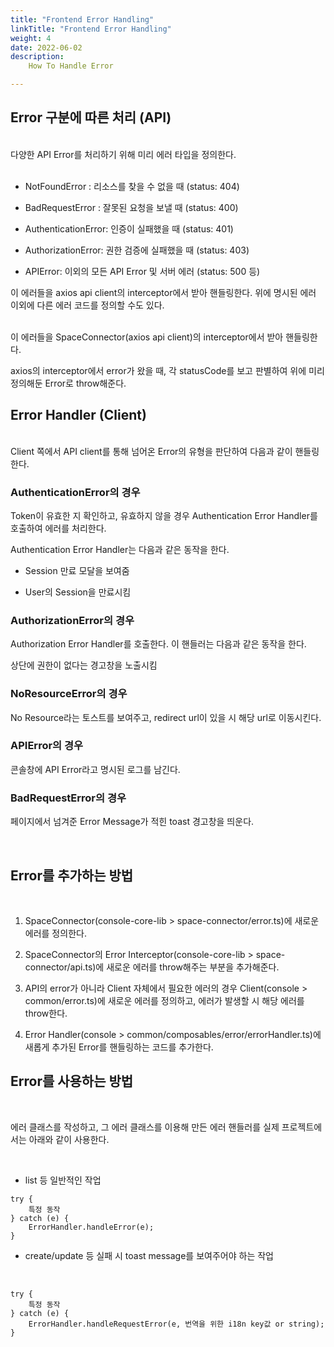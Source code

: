 ```yaml
---
title: "Frontend Error Handling"
linkTitle: "Frontend Error Handling"
weight: 4
date: 2022-06-02
description:
    How To Handle Error

---
```


## Error 구분에 따른 처리 (API)
<br>
다양한 API Error를 처리하기 위해 미리 에러 타입을 정의한다.
<br>
<br>

- NotFoundError : 리소스를 찾을 수 없을 때 (status: 404)

- BadRequestError : 잘못된 요청을 보낼 때 (status: 400)

- AuthenticationError: 인증이 실패했을 때 (status: 401)

- AuthorizationError: 권한 검증에 실패했을 때 (status: 403)

- APIError: 이외의 모든 API Error 및 서버 에러 (status: 500 등)

이 에러들을 axios api client의 interceptor에서 받아 핸들링한다. 위에 명시된 에러 이외에 다른 에러 코드를 정의할 수도 있다.

<br>
이 에러들을 SpaceConnector(axios api client)의 interceptor에서 받아 핸들링한다.

axios의 interceptor에서 error가 왔을 때, 각 statusCode를 보고 판별하여 위에 미리 정의해둔 Error로 throw해준다.


## Error Handler (Client)
<br>
Client 쪽에서 API client를 통해 넘어온 Error의 유형을 판단하여 다음과 같이 핸들링한다.

<br>

### AuthenticationError의 경우

Token이 유효한 지 확인하고, 유효하지 않을 경우 Authentication Error Handler를 호출하여 에러를 처리한다. 

Authentication Error Handler는 다음과 같은 동작을 한다.
- Session 만료 모달을 보여줌

- User의 Session을 만료시킴

### AuthorizationError의 경우

Authorization Error Handler를 호출한다. 이 핸들러는 다음과 같은 동작을 한다.

상단에 권한이 없다는 경고창을 노출시킴 

### NoResourceError의 경우
No Resource라는 토스트를 보여주고, redirect url이 있을 시 해당 url로 이동시킨다.

### APIError의 경우
콘솔창에 API Error라고 명시된 로그를 남긴다.

### BadRequestError의 경우
페이지에서 넘겨준 Error Message가 적힌 toast 경고창을 띄운다.

<br>

## Error를 추가하는 방법
<br>

1. SpaceConnector(console-core-lib > space-connector/error.ts)에 새로운 에러를 정의한다.

2. SpaceConnector의 Error Interceptor(console-core-lib > space-connector/api.ts)에 새로운 에러를 throw해주는 부분을 추가해준다.

3. API의 error가 아니라 Client 자체에서 필요한 에러의 경우 Client(console > common/error.ts)에 새로운 에러를 정의하고, 에러가 발생할 시 해당 에러를 throw한다.

4. Error Handler(console > common/composables/error/errorHandler.ts)에 새롭게 추가된 Error를 핸들링하는 코드를 추가한다.

## Error를 사용하는 방법 
<br>

에러 클래스를 작성하고, 그 에러 클래스를 이용해 만든 에러 핸들러를 실제 프로젝트에서는 아래와 같이 사용한다.

<br>

- list 등 일반적인 작업
```
try {
    특정 동작
} catch (e) {
    ErrorHandler.handleError(e);
}
```

- create/update 등 실패 시 toast message를 보여주어야 하는 작업
<br>

```
try {
    특정 동작
} catch (e) {
    ErrorHandler.handleRequestError(e, 번역을 위한 i18n key값 or string);
}
```
